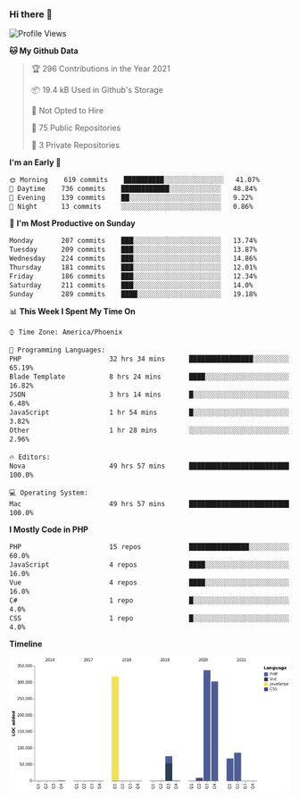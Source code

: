 ### Hi there 👋

<!--START_SECTION:waka-->
![Profile Views](http://img.shields.io/badge/Profile%20Views-5-blue)

**🐱 My Github Data** 

> 🏆 296 Contributions in the Year 2021
 > 
> 📦 19.4 kB Used in Github's Storage 
 > 
> 🚫 Not Opted to Hire
 > 
> 📜 75 Public Repositories 
 > 
> 🔑 3 Private Repositories  
 > 
**I'm an Early 🐤** 

```text
🌞 Morning    619 commits    ██████████░░░░░░░░░░░░░░░   41.07% 
🌆 Daytime    736 commits    ████████████░░░░░░░░░░░░░   48.84% 
🌃 Evening    139 commits    ██░░░░░░░░░░░░░░░░░░░░░░░   9.22% 
🌙 Night      13 commits     ░░░░░░░░░░░░░░░░░░░░░░░░░   0.86%

```
📅 **I'm Most Productive on Sunday** 

```text
Monday       207 commits    ███░░░░░░░░░░░░░░░░░░░░░░   13.74% 
Tuesday      209 commits    ███░░░░░░░░░░░░░░░░░░░░░░   13.87% 
Wednesday    224 commits    ███░░░░░░░░░░░░░░░░░░░░░░   14.86% 
Thursday     181 commits    ███░░░░░░░░░░░░░░░░░░░░░░   12.01% 
Friday       186 commits    ███░░░░░░░░░░░░░░░░░░░░░░   12.34% 
Saturday     211 commits    ███░░░░░░░░░░░░░░░░░░░░░░   14.0% 
Sunday       289 commits    ████░░░░░░░░░░░░░░░░░░░░░   19.18%

```


📊 **This Week I Spent My Time On** 

```text
⌚︎ Time Zone: America/Phoenix

💬 Programming Languages: 
PHP                      32 hrs 34 mins      ████████████████░░░░░░░░░   65.19% 
Blade Template           8 hrs 24 mins       ████░░░░░░░░░░░░░░░░░░░░░   16.82% 
JSON                     3 hrs 14 mins       █░░░░░░░░░░░░░░░░░░░░░░░░   6.48% 
JavaScript               1 hr 54 mins        █░░░░░░░░░░░░░░░░░░░░░░░░   3.82% 
Other                    1 hr 28 mins        ░░░░░░░░░░░░░░░░░░░░░░░░░   2.96%

🔥 Editors: 
Nova                     49 hrs 57 mins      █████████████████████████   100.0%

💻 Operating System: 
Mac                      49 hrs 57 mins      █████████████████████████   100.0%

```

**I Mostly Code in PHP** 

```text
PHP                      15 repos            ███████████████░░░░░░░░░░   60.0% 
JavaScript               4 repos             ████░░░░░░░░░░░░░░░░░░░░░   16.0% 
Vue                      4 repos             ████░░░░░░░░░░░░░░░░░░░░░   16.0% 
C#                       1 repo              █░░░░░░░░░░░░░░░░░░░░░░░░   4.0% 
CSS                      1 repo              █░░░░░░░░░░░░░░░░░░░░░░░░   4.0%

```


**Timeline**

![Chart not found](https://raw.githubusercontent.com/mikebronner/mikebronner/master/charts/bar_graph.png) 


<!--END_SECTION:waka-->

<!--
**mikebronner/mikebronner** is a ✨ _special_ ✨ repository because its `README.md` (this file) appears on your GitHub profile.

Here are some ideas to get you started:

- 🔭 I’m currently working on ...
- 🌱 I’m currently learning ...
- 👯 I’m looking to collaborate on ...
- 🤔 I’m looking for help with ...
- 💬 Ask me about ...
- 📫 How to reach me: ...
- 😄 Pronouns: ...
- ⚡ Fun fact: ...
-->

